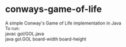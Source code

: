 # conways-game-of-life
A simple Conway's Game of Life implementation in Java  
To run:  
javac gol/GOL.java  
java gol.GOL board-width board-height  
